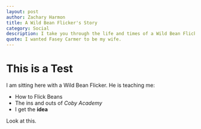 ```yaml
---
layout: post
author: Zachary Harmon
title: A Wild Bean Flicker's Story
category: Social
description: I take you through the life and times of a Wild Bean Flicker...
quote: I wanted Fasey Carmer to be my wife.
---
```

# This is a Test
I am sitting here with a Wild Bean Flicker. He is teaching me:

 - How to Flick Beans
 - The ins and outs of *Coby Academy*
 - I get the **idea**

Look at this. 